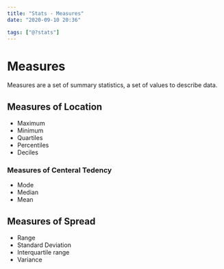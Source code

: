 ```yaml
---
title: "Stats - Measures"
date: "2020-09-10 20:36"

tags: ["@?stats"]
---
```


# Measures
Measures are a set of summary statistics, a set of values to describe data.

## Measures of Location
* Maximum
* Minimum
* Quartiles
* Percentiles
* Deciles

### Measures of Centeral Tedency
* Mode
* Median
* Mean

## Measures of Spread
* Range
* Standard Deviation
* Interquartile range
* Variance
